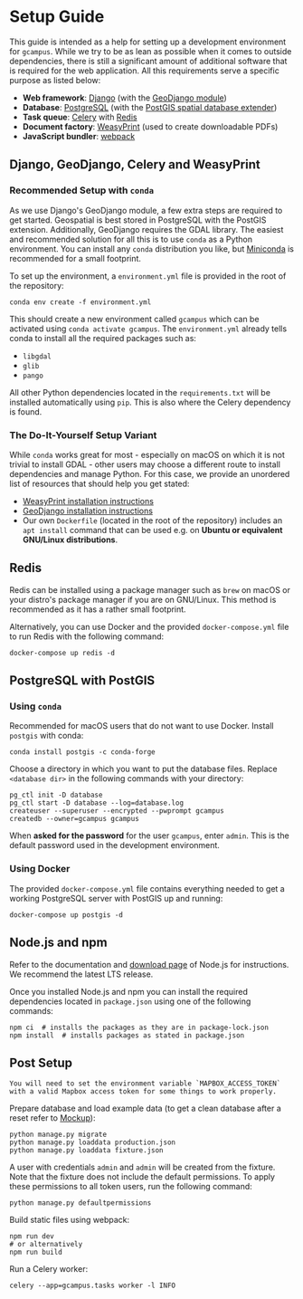 # Setup Guide

This guide is intended as a help for setting up a development
environment for `gcampus`. While we try to be as lean as possible when
it comes to outside dependencies, there is still a significant amount
of additional software that is required for the web application. All
this requirements serve a specific purpose as listed below:

 - **Web framework**: [Django](https://www.djangoproject.com) (with the [GeoDjango module](https://docs.djangoproject.com/en/4.0/ref/contrib/gis/))
 - **Database**: [PostgreSQL](https://www.postgresql.org) (with the [PostGIS spatial database extender](https://postgis.net))
 - **Task queue**: [Celery](https://docs.celeryproject.org/en/stable/index.html) with [Redis](https://redis.io)
 - **Document factory**: [WeasyPrint](https://weasyprint.org) (used to create downloadable PDFs)
 - **JavaScript bundler**: [webpack](https://webpack.js.org)

## Django, GeoDjango, Celery and WeasyPrint

### Recommended Setup with `conda`

As we use Django's GeoDjango module, a few extra steps are
required to get started.
Geospatial is best stored in PostgreSQL with the PostGIS extension.
Additionally, GeoDjango requires the GDAL library. The easiest
and recommended solution for all this is to use `conda` as a Python
environment. You can install any `conda` distribution you like, but
[Miniconda](https://docs.conda.io/en/latest/miniconda.html) is
recommended for a small footprint.

To set up the environment, a `environment.yml` file is provided in the
root of the repository:

```shell
conda env create -f environment.yml
```

This should create a new environment called `gcampus` which can be
activated using `conda activate gcampus`. The `environment.yml` already
tells conda to install all the required packages such as:
 - `libgdal`
 - `glib`
 - `pango`

All other Python dependencies located in the `requirements.txt` will be
installed automatically using `pip`. This is also where the Celery
dependency is found.

### The Do-It-Yourself Setup Variant

While `conda` works great for most - especially on macOS on which it is
not trivial to install GDAL - other users may choose a different route
to install dependencies and manage Python. For this case, we provide
an unordered list of resources that should help you get stated:

 - [WeasyPrint installation instructions](https://doc.courtbouillon.org/weasyprint/stable/first_steps.html#installation)
 - [GeoDjango installation instructions](https://docs.djangoproject.com/en/4.0/ref/contrib/gis/install)
 - Our own `Dockerfile` (located in the root of the repository) includes
   an `apt install` command that can be used e.g. on **Ubuntu or equivalent
   GNU/Linux distributions**.

## Redis

Redis can be installed using a package manager such as `brew` on
macOS or your distro's package manager if you are on GNU/Linux.
This method is recommended as it has a rather small footprint.

Alternatively, you can use Docker and the provided `docker-compose.yml`
file to run Redis with the following command:

```shell
docker-compose up redis -d
```

## PostgreSQL with PostGIS

### Using `conda`

Recommended for macOS users that do not want to use Docker. Install
`postgis` with conda:

```shell
conda install postgis -c conda-forge
```

Choose a directory in which you want to put the database files. Replace
`<database dir>` in the following commands with your directory:

```shell
pg_ctl init -D database
pg_ctl start -D database --log=database.log
createuser --superuser --encrypted --pwprompt gcampus
createdb --owner=gcampus gcampus
```

When **asked for the password** for the user `gcampus`, enter `admin`.
This is the default password used in the development environment.

### Using Docker

The provided `docker-compose.yml` file contains everything needed to get
a working PostgreSQL server with PostGIS up and running:

```shell
docker-compose up postgis -d
```

## Node.js and npm

Refer to the documentation and [download page](https://nodejs.org/en/download/)
of Node.js for instructions. We recommend the latest LTS release.

Once you installed Node.js and npm you can install the required
dependencies located in `package.json` using one of the following commands:

```shell
npm ci  # installs the packages as they are in package-lock.json
npm install  # installs packages as stated in package.json
```

## Post Setup

```{note}
You will need to set the environment variable `MAPBOX_ACCESS_TOKEN`
with a valid Mapbox access token for some things to work properly.
```

Prepare database and load example data (to get a clean database after a reset refer to [Mockup](mockup.md)):

```shell
python manage.py migrate
python manage.py loaddata production.json
python manage.py loaddata fixture.json
```

A user with credentials `admin` and `admin` will be created from the
fixture. Note that the fixture does not include the default permissions.
To apply these permissions to all token users, run the following
command:

```shell
python manage.py defaultpermissions
```

Build static files using webpack:

```shell
npm run dev
# or alternatively
npm run build
```

Run a Celery worker:

```shell
celery --app=gcampus.tasks worker -l INFO
```
